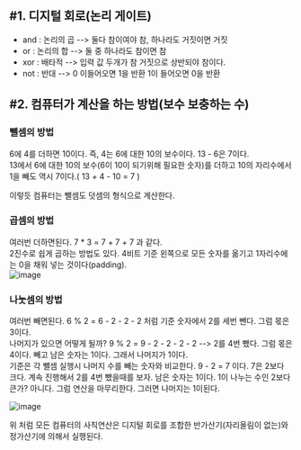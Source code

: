## #1. 디지털 회로(논리 게이트)
- and : 논리의 곱 --> 둘다 참이여야 참, 하나라도 거짓이면 거짓
- or : 논리의 합  --> 둘 중 하나라도 참이면 참
- xor : 배타적    --> 입력 값 두개가 참 거짓으로 상반되야 참이다.
- not : 반대 --> 0 이들어오면 1을 반환 1이 들어오면 0을 반환

## #2. 컴퓨터가 계산을 하는 방법(보수 보충하는 수)
### 뺄셈의 방법
6에 4를 더하면 10이다. 즉, 4는 6에 대한 10의 보수이다. 
13 - 6은 7이다.  
13에서 6에 대한 10의 보수(6이 10이 되기위해 필요한 숫자)를 더하고 10의 자리수에서 1을 빼도 역시 7이다.( 13 + 4 - 10 = 7 )  
  
이렇듯 컴퓨터는 뺄셈도 덧셈의 형식으로 계산한다.  
  
### 곱셈의 방법
여러번 더하면된다. 7 * 3 = 7 + 7 + 7 과 같다.  
2진수로 쉽게 곱하는 방법도 있다. 4비트 기준 왼쪽으로 모든 숫자를 옮기고 1자리수에는 0을 채워 넣는 것이다(padding).  
![image](https://user-images.githubusercontent.com/78134917/167330669-45461b33-ecfb-41b5-aa12-d385cab96071.png)
### 나눗셈의 방법  
여러번 빼면된다.  6 % 2 = 6 - 2 - 2 - 2 처럼 기준 숫자에서 2를 세번 뺀다. 그럼 몫은 3이다.  
나머지가 있으면 어떻게 될까? 9 % 2 = 9 - 2 - 2 - 2 - 2 --> 2를 4번 뺐다. 그럼 몫은 4이다. 빼고 남은 숫자는 1이다. 그래서 나머지가 1이다.  
기준은 각 뺄셈 실행시 나머지 수를 빼는 숫자와 비교한다. 9 - 2 = 7 이다. 7은 2보다 크다. 계속 진행해서 2를 4번 뺐을때를 보자. 남은 숫자는 1이다. 1이 나누는 수인 2보다 큰가? 아니다. 그럼 연산을 
마무리한다. 그러면 나머지는 1이된다.  

![image](https://user-images.githubusercontent.com/78134917/167330596-1d7c10ea-1274-4c49-9e18-36f73bf780d8.png)
   
   
위 처럼 모든 컴퓨터의 사칙연산은 디지털 회로를 조합한 반가산기(자리올림이 없는)와 정가산기에 의해서 실행된다.
